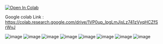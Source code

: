 <a href="https://colab.research.google.com/github/googlecolab/colabtools/blob/master/notebooks/colab-github-demo.ipynb">
  <img src="https://colab.research.google.com/assets/colab-badge.svg" alt="Open In Colab"/>
</a>

Google colab Link : https://colab.research.google.com/drive/1VP0up_IpgLmJjsLz741zVyqHCZfSrWvJ

![image](https://user-images.githubusercontent.com/78222887/117503090-adcb1200-afaa-11eb-9a7d-4813c97735b1.png)
![image](https://user-images.githubusercontent.com/78222887/117503740-94769580-afab-11eb-8eee-2b4cbf0b4119.png)
![image](https://user-images.githubusercontent.com/78222887/117503792-a9ebbf80-afab-11eb-8723-79d04f2af664.png)
![image](https://user-images.githubusercontent.com/78222887/117503350-08646e00-afab-11eb-9386-52a184c0f537.png)
![image](https://user-images.githubusercontent.com/78222887/117503400-1adea780-afab-11eb-8bf9-e17d7f7fee99.png)
![image](https://user-images.githubusercontent.com/78222887/117503475-334ec200-afab-11eb-843c-337674cd8877.png)
![image](https://user-images.githubusercontent.com/78222887/117503828-ba9c3580-afab-11eb-88d5-f67963117aec.png)
![image](https://user-images.githubusercontent.com/78222887/117503858-c7208e00-afab-11eb-98de-b729f60051f2.png)


